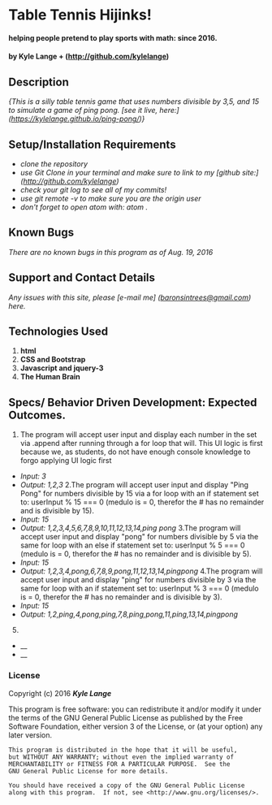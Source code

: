 # Table Tennis Hijinks!

#### helping people pretend to play sports with math: since 2016.

#### by Kyle Lange + (http://github.com/kylelange)

## Description

_{This is a silly table tennis game that uses numbers divisible by 3,5, and 15 to simulate a game of ping pong. [see it live, here:] (https://kylelange.github.io/ping-pong/)}_

## Setup/Installation Requirements

* _clone the repository_
* _use Git Clone in your terminal and make sure to link to my [github site:] (http://github.com/kylelange)_
* _check your git log to see all of my commits!_
* _use git remote -v to make sure you are the origin user_
* _don't forget to open atom with: atom ._


## Known Bugs

_There are no known bugs in this program as of Aug. 19, 2016_

## Support and Contact Details

_Any issues with this site, please [e-mail me] (baronsintrees@gmail.com) here._

## Technologies Used

1. **html**
2. **CSS and Bootstrap**
3. **Javascript and jquery-3**
4. **The Human Brain**

## Specs/ Behavior Driven Development: Expected Outcomes.

1. The program will accept user input and display each number in the set via .append after running through a for loop that will.  This UI logic is first because we, as students, do not have enough console knowledge to forgo applying UI logic first
  * _Input: 3_
  * _Output: 1,2,3_
2.The program will accept user input and display "Ping Pong" for numbers divisible by 15 via a for loop with an if statement set to: userInput % 15 === 0 (medulo is = 0, therefor the # has no remainder and is divisible by 15).
  * _Input: 15_
  * _Output: 1,2,3,4,5,6,7,8,9,10,11,12,13,14,ping pong_
3.The program will accept user input and display "pong" for numbers divisible by 5 via the same for loop with an else if statement set to: userInput % 5 === 0 (medulo is = 0, therefor the # has no remainder and is divisible by 5).
  * _Input: 15_
  * _Output: 1,2,3,4,pong,6,7,8,9,pong,11,12,13,14,pingpong_
4.The program will accept user input and display "ping" for numbers divisible by 3 via the same for loop with an if statement set to: userInput % 3 === 0 (medulo is = 0, therefor the # has no remainder and is divisible by 3).
  * _Input: 15_
  * _Output: 1,2,ping,4,pong,ping,7,8,ping,pong,11,ping,13,14,pingpong_
5.
  * __
  * __
### License


Copyright (c) 2016 **_Kyle Lange_**

This program is free software: you can redistribute it and/or modify
    it under the terms of the GNU General Public License as published by
    the Free Software Foundation, either version 3 of the License, or
    (at your option) any later version.

    This program is distributed in the hope that it will be useful,
    but WITHOUT ANY WARRANTY; without even the implied warranty of
    MERCHANTABILITY or FITNESS FOR A PARTICULAR PURPOSE.  See the
    GNU General Public License for more details.

    You should have received a copy of the GNU General Public License
    along with this program.  If not, see <http://www.gnu.org/licenses/>.
